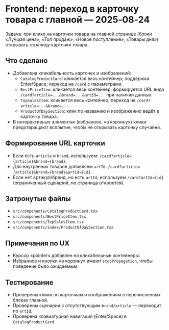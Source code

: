 # Frontend: переход в карточку товара с главной — 2025‑08‑24

Задача: при клике на карточки товара на главной странице (блоки «Лучшая цена», «Топ продаж», «Новое поступление», «Товары дня») открывать страницу карточки товара.

## Что сделано

- Добавлена кликабельность карточек и изображений:
  - `CatalogProductCard`: кликается весь контейнер; поддержка Enter/Space; переход на `/card` с параметрами.
  - `BestPriceItem`: кликается весь контейнер; формируется URL вида `/card?article=...&brand=...&artId=...` при наличии данных.
  - `TopSalesItem`: кликается весь контейнер; переход на `/card?article=...&brand=...`.
  - `ProductOfDaySection`: клик по названию и изображению ведёт в карточку товара.
- В интерактивных элементах (избранное, «в корзину») клики предотвращают всплытие, чтобы не открывать карточку случайно.

## Формирование URL карточки

- Если есть `article` и `brand`, используем: `/card?article={article}&brand={brand}`.
- Для внутренних товаров добавляем `artId`: `/card?article={article}&brand={brand}&artId={id}`.
- Если нет артикул/бренд, но есть `artId`, используем `/card?artId={id}` (ограниченный сценарий, но страница откроется).

## Затронутые файлы

- `src/components/CatalogProductCard.tsx`
- `src/components/BestPriceItem.tsx`
- `src/components/TopSalesItem.tsx`
- `src/components/index/ProductOfDaySection.tsx`

## Примечания по UX

- Курсор «pointer» добавлен на кликабельные контейнеры.
- Избранное и кнопки «в корзину» имеют `stopPropagation`, чтобы поведение было ожидаемым.

## Тестирование

- Проверены клики по карточкам и изображениям в перечисленных блоках главной.
- Проверены сценарии с отсутствующим `brand/article` — переходит по `artId`.
- Проверена клавиатурная навигация (Enter/Space) в `CatalogProductCard`.
